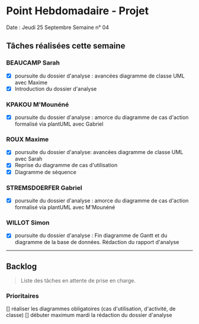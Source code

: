 # Point Hebdomadaire - Projet

Date : Jeudi 25 Septembre
Semaine n° 04

## Tâches réalisées cette semaine

### BEAUCAMP Sarah

- [X] poursuite du dossier d'analyse : avancées diagramme de classe UML avec Maxime
- [X] Introduction du dossier d'analyse

### KPAKOU M'Mounéné

- [X] poursuite du dossier d'analyse : amorce du diagramme de cas d'action formalisé via plantUML avec Gabriel 

### ROUX Maxime

-  [X] poursuite du dossier d'analyse: avancées diagramme de classe UML avec Sarah
-  [X] Reprise du diagramme de cas d'utilisation
-  [X] Diagramme de séquence 

### STREMSDOERFER Gabriel

- [X] poursuite du dossier d'analyse : amorce du diagramme de cas d'action formalisé via plantUML avec M'Mounéné
### WILLOT Simon

- [X] poursuite du dossier d'analyse : Fin diagramme de Gantt et du diagramme de la base de données. Rédaction du rapport d'analyse 

---

## Backlog

> Liste des tâches en attente de prise en charge.

### Prioritaires
[] réaliser les diagrammes obligatoires (cas d'utilisation, d'activité, de classe)
[] débuter maximum mardi la rédaction du dossier d'analyse

